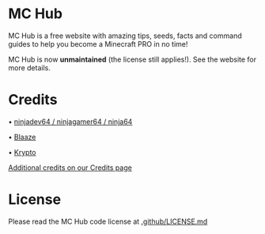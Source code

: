 # MC Hub
MC Hub is a free website with amazing tips, seeds, facts and command guides to help you become a Minecraft PRO in no time!

MC Hub is now **unmaintained** (the license still applies!). See the website for more details.

# Credits

• [ninjadev64 / ninjagamer64 / ninja64](https://github.com/ninjadev64)

• [Blaaze](https://github.com/HBBX11)

• [Krypto](https://github.com/KryptoYT)

[Additional credits on our Credits page](https://minecraft-hub.com/credits)

# License

Please read the MC Hub code license at [.github/LICENSE.md](https://github.com/MC-Hub-Official/MC-Hub/blob/master/.github/LICENSE.md)